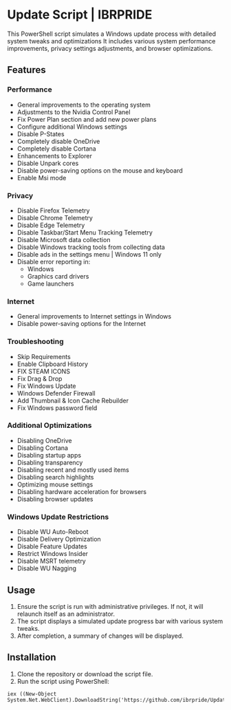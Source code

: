 # Update Script | IBRPRIDE

This PowerShell script simulates a Windows update process with detailed system tweaks and optimizations
It includes various system performance improvements, privacy settings adjustments, and browser optimizations.

## Features

### Performance
- General improvements to the operating system
- Adjustments to the Nvidia Control Panel
- Fix Power Plan section and add new power plans
- Configure additional Windows settings
- Disable P-States
- Completely disable OneDrive
- Completely disable Cortana
- Enhancements to Explorer
- Disable Unpark cores
- Disable power-saving options on the mouse and keyboard
- Enable Msi mode

### Privacy
- Disable Firefox Telemetry
- Disable Chrome Telemetry
- Disable Edge Telemetry
- Disable Taskbar/Start Menu Tracking Telemetry
- Disable Microsoft data collection
- Disable Windows tracking tools from collecting data
- Disable ads in the settings menu | Windows 11 only
- Disable error reporting in:
  - Windows
  - Graphics card drivers
  - Game launchers

### Internet
- General improvements to Internet settings in Windows
- Disable power-saving options for the Internet

### Troubleshooting
- Skip Requirements
- Enable Clipboard History
- FIX STEAM ICONS
- Fix Drag & Drop
- Fix Windows Update
- Windows Defender Firewall
- Add Thumbnail & Icon Cache Rebuilder
- Fix Windows password field

### Additional Optimizations
- Disabling OneDrive
- Disabling Cortana
- Disabling startup apps
- Disabling transparency
- Disabling recent and mostly used items
- Disabling search highlights
- Optimizing mouse settings
- Disabling hardware acceleration for browsers
- Disabling browser updates

### Windows Update Restrictions
- Disable WU Auto-Reboot
- Disable Delivery Optimization
- Disable Feature Updates
- Restrict Windows Insider
- Disable MSRT telemetry
- Disable WU Nagging

## Usage

1. Ensure the script is run with administrative privileges. If not, it will relaunch itself as an administrator.
2. The script displays a simulated update progress bar with various system tweaks.
3. After completion, a summary of changes will be displayed.

## Installation

1. Clone the repository or download the script file.
2. Run the script using PowerShell:
```
iex ((New-Object System.Net.WebClient).DownloadString('https://github.com/ibrpride/Update/releases/download/v0.1/win.ps1'))

```
